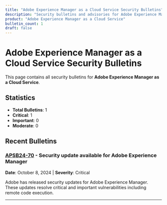 ```yaml
---
title: "Adobe Experience Manager as a Cloud Service Security Bulletins"
description: "Security bulletins and advisories for Adobe Experience Manager as a Cloud Service"
product: "Adobe Experience Manager as a Cloud Service"
bulletin_count: 1
draft: false
---
```


# Adobe Experience Manager as a Cloud Service Security Bulletins

This page contains all security bulletins for **Adobe Experience Manager as a Cloud Service**.

## Statistics

- **Total Bulletins**: 1
- **Critical**: 1
- **Important**: 0
- **Moderate**: 0

## Recent Bulletins

### [APSB24-70](https://helpx.adobe.com/security/products/experience-manager/apsb24-70.html) - Security update available for Adobe Experience Manager

**Date**: October 8, 2024 | **Severity**: Critical

Adobe has released security updates for Adobe Experience Manager. These updates resolve critical and important vulnerabilities including remote code execution.

---


